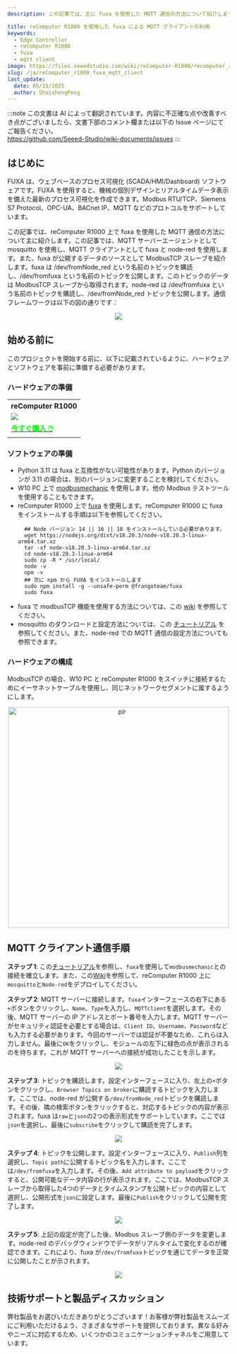 ```yaml
---
description: この記事では、主に fuxa を使用した MQTT 通信の方法について紹介します。

title: reComputer R1000 を使用した fuxa による MQTT クライアントの利用
keywords:
  - Edge Controller
  - reComputer R1000
  - fuxa
  - mqtt client
image: https://files.seeedstudio.com/wiki/reComputer-R1000/recomputer_r_images/01.png
slug: /ja/reComputer_r1000_fuxa_mqtt_client
last_update:
  date: 05/15/2025
  author: ShuishengPeng
---
```

:::note
この文書は AI によって翻訳されています。内容に不正確な点や改善すべき点がございましたら、文書下部のコメント欄または以下の Issue ページにてご報告ください。  
https://github.com/Seeed-Studio/wiki-documents/issues
:::

## はじめに
FUXA は、ウェブベースのプロセス可視化 (SCADA/HMI/Dashboard) ソフトウェアです。FUXA を使用すると、機械の個別デザインとリアルタイムデータ表示を備えた最新のプロセス可視化を作成できます。Modbus RTU/TCP、Siemens S7 Protocol、OPC-UA、BACnet IP、MQTT などのプロトコルをサポートしています。

この記事では、reComputer R1000 上で fuxa を使用した MQTT 通信の方法について主に紹介します。この記事では、MQTT サーバーエージェントとして mosquitto を使用し、MQTT クライアントとして fuxa と node-red を使用します。また、fuxa が公開するデータのソースとして ModbusTCP スレーブを紹介します。fuxa は /dev/fromNode_red という名前のトピックを購読し、/dev/fromfuxa という名前のトピックを公開します。このトピックのデータは ModbusTCP スレーブから取得されます。node-red は /dev/fromfuxa という名前のトピックを購読し、/dev/fromNode_red トピックを公開します。通信フレームワークは以下の図の通りです：
<center><img width={600} src="https://files.seeedstudio.com/wiki/reComputer-R1000/fuxa/mqtt_global.png" /></center>

## 始める前に

このプロジェクトを開始する前に、以下に記載されているように、ハードウェアとソフトウェアを事前に準備する必要があります。

### ハードウェアの準備

<div class="table-center">
	<table class="table-nobg">
    <tr class="table-trnobg">
      <th class="table-trnobg">reComputer R1000</th>
		</tr>
    <tr class="table-trnobg"></tr>
		<tr class="table-trnobg">
			<td class="table-trnobg"><div style={{textAlign:'center'}}><img src="https://files.seeedstudio.com/wiki/reComputer-R1000/recomputer_r_images/01.png" style={{width:300, height:'auto'}}/></div></td>
		</tr>
    <tr class="table-trnobg"></tr>
		<tr class="table-trnobg">
			<td class="table-trnobg"><div class="get_one_now_container" style={{textAlign: 'center'}}><a class="get_one_now_item" href="https://www.seeedstudio.com/reComputer-R1025-10-p-5895.html" target="_blank">
              <strong><span><font color={'FFFFFF'} size={"4"}> 今すぐ購入 🖱️</font></span></strong>
          </a></div></td>
        </tr>
    </table>
    </div>

### ソフトウェアの準備
* Python 3.11 は fuxa と互換性がない可能性があります。Python のバージョンが 3.11 の場合は、別のバージョンに変更することを検討してください。
* W10 PC 上で [modbusmechanic](https://modbusmechanic.scifidryer.com/) を使用します。他の Modbus テストツールを使用することもできます。
* reComputer R1000 上で [fuxa](https://github.com/frangoteam/FUXA) を使用します。reComputer R1000 に fuxa をインストールする手順は以下を参照してください。
  ```shell
    ## Node バージョン 14 || 16 || 18 をインストールしている必要があります。
    wget https://nodejs.org/dist/v18.20.3/node-v18.20.3-linux-arm64.tar.xz
    tar -xf node-v18.20.3-linux-arm64.tar.xz
    cd node-v18.20.3-linux-arm64
    sudo cp -R * /usr/local/
    node -v
    npm -v
    ## 次に npm から FUXA をインストールします
    sudo npm install -g --unsafe-perm @frangoteam/fuxa
    sudo fuxa
  ```
* fuxa で modbusTCP 機能を使用する方法については、この [wiki](https://wiki.seeedstudio.com/ja/reComputer_r1000_fuxa_modbus_rtu_and_tcp/) を参照してください。
* mosquitto のダウンロードと設定方法については、この [チュートリアル](https://wiki.seeedstudio.com/ja/recomputer_r1000_nodered_mqtt/) を参照してください。また、node-red での MQTT 通信の設定方法についても参照できます。

### ハードウェアの構成

ModbusTCP の場合、W10 PC と reComputer R1000 をスイッチに接続するためにイーサネットケーブルを使用し、同じネットワークセグメントに属するようにします。

<div align="center"><img src="https://files.seeedstudio.com/wiki/reComputer-R1000/fuxa/r1000_connection.png" alt="pir" width="500" height="auto" /></div>

## MQTT クライアント通信手順

**ステップ 1**: この[チュートリアル](https://wiki.seeedstudio.com/ja/reComputer_r1000_fuxa_modbus_rtu_and_tcp/)を参照し、`fuxa`を使用して`modbusmechanic`との接続を確立します。また、この[Wiki](https://wiki.seeedstudio.com/ja/Edge-Box-Node-Red-MQTT/)を参照して、reComputer R1000 上に`mosquitto`と`Node-red`をデプロイしてください。

**ステップ 2**: MQTT サーバーに接続します。`fuxa`インターフェースの右下にある`+`ボタンをクリックし、`Name`、`Type`を入力し、`MQTTclient`を選択します。その後、MQTT サーバーの IP アドレスとポート番号を入力します。MQTT サーバーがセキュリティ認証を必要とする場合は、`Client ID`、`Username`、`Password`なども入力する必要があります。今回のサーバーでは認証が不要なため、これらは入力しません。最後に`OK`をクリックし、モジュールの左下に緑色の点が表示されるのを待ちます。これが MQTT サーバーへの接続が成功したことを示します。

<center><img width={600} src="https://files.seeedstudio.com/wiki/reComputer-R1000/fuxa/connect_mqtt_server.gif" /></center>

**ステップ 3**: トピックを購読します。設定インターフェースに入り、左上の`+`ボタンをクリックし、`Browser Topics on broker`に購読するトピックを入力します。ここでは、node-red が公開する`/dev/fromNode_red`トピックを購読します。その後、隣の検索ボタンをクリックすると、対応するトピックの内容が表示されます。fuxa は`raw`と`json`の2つの表示形式をサポートしています。ここでは`json`を選択し、最後に`subscribe`をクリックして購読を完了します。

<center><img width={600} src="https://files.seeedstudio.com/wiki/reComputer-R1000/fuxa/sub_topic.gif" /></center>

**ステップ 4**: トピックを公開します。設定インターフェースに入り、`Publish`列を選択し、`Topic path`に公開するトピック名を入力します。ここでは`/dev/fromfuxa`を入力します。その後、`Add attribute to payload`をクリックすると、公開可能なデータ内容の行が表示されます。ここでは、ModbusTCP スレーブから取得した4つのデータとタイムスタンプを公開トピックの内容として選択し、公開形式を`json`に設定します。最後に`Publish`をクリックして公開を完了します。

<center><img width={600} src="https://files.seeedstudio.com/wiki/reComputer-R1000/fuxa/public_topic.gif" /></center>

**ステップ 5**: 上記の設定が完了した後、Modbus スレーブ側のデータを変更します。node-red のデバッグウィンドウでデータがリアルタイムで変化するのが確認できます。これにより、fuxa が`/dev/fromfuxa`トピックを通じてデータを正常に公開したことが示されます。

<center><img width={600} src="https://files.seeedstudio.com/wiki/reComputer-R1000/fuxa/mqtt_show_data.gif" /></center>

## 技術サポートと製品ディスカッション

弊社製品をお選びいただきありがとうございます！お客様が弊社製品をスムーズにご利用いただけるよう、さまざまなサポートを提供しております。異なる好みやニーズに対応するため、いくつかのコミュニケーションチャネルをご用意しています。

<div class="button_tech_support_container">
<a href="https://forum.seeedstudio.com/" class="button_forum"></a> 
<a href="https://www.seeedstudio.com/contacts" class="button_email"></a>
</div>

<div class="button_tech_support_container">
<a href="https://discord.gg/eWkprNDMU7" class="button_discord"></a> 
<a href="https://github.com/Seeed-Studio/wiki-documents/discussions/69" class="button_discussion"></a>
</div>